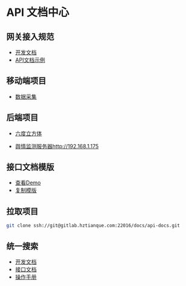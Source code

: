 # API 文档中心

## 网关接入规范

-  [开发文档](http://gitlab.hztianque.com/docs/api-docs/blob/master/%E7%BB%BC%E6%B2%BB%E6%8E%A5%E5%85%A5%E8%A7%84%E8%8C%83/%E6%B5%99%E6%B1%9F%E7%9C%81%E7%BB%BC%E6%B2%BB%E6%8E%A5%E5%8F%A3%E5%BC%80%E5%8F%91%E8%A7%84%E8%8C%83.md)
-  [API文档示例](http://gitlab.hztianque.com/docs/api-docs/blob/master/%E7%BB%BC%E6%B2%BB%E6%8E%A5%E5%85%A5%E8%A7%84%E8%8C%83/API%E6%8E%A5%E5%8F%A3%E6%96%87%E6%A1%A3.md)

## 移动端项目

- [数据采集](http://gitlab.hztianque.com/docs/api-docs/tree/master/%E6%95%B0%E6%8D%AE%E9%87%87%E9%9B%86)

## 后端项目

- [六度立方体](http://gitlab.hztianque.com/docs/api-docs/tree/master/%E7%AB%8B%E6%96%B9%E4%BD%93)

- [舆情监测服务器http://192.168.1.175](http://gitlab.hztianque.com/docs/api-docs/tree/master/%E8%88%86%E6%83%85%E7%9B%91%E6%B5%8B)



## 接口文档模版

- [查看Demo](http://gitlab.hztianque.com/docs/api-docs/blob/master/%E6%95%B0%E6%8D%AE%E9%87%87%E9%9B%86/example.md)
- [复制模版](http://gitlab.hztianque.com/docs/api-docs/raw/master/%E6%95%B0%E6%8D%AE%E9%87%87%E9%9B%86/example.md)

## 拉取项目

```bash
git clone ssh://git@gitlab.hztianque.com:22016/docs/api-docs.git
```

## 统一搜索

-  [开发文档](http://gitlab.hztianque.com/docs/api-docs/blob/master/es%E5%90%8E%E5%8F%B0%E9%85%8D%E7%BD%AE/01_%E5%BC%80%E5%8F%91%E6%96%87%E6%A1%A3.md)
-  [接口文档](http://gitlab.hztianque.com/docs/api-docs/blob/master/es%E5%90%8E%E5%8F%B0%E9%85%8D%E7%BD%AE/02_%E6%8E%A5%E5%8F%A3%E6%96%87%E6%A1%A3.md)
-  [操作手册](http://gitlab.hztianque.com/docs/api-docs/blob/master/es%E5%90%8E%E5%8F%B0%E9%85%8D%E7%BD%AE/03_%E4%B8%9A%E5%8A%A1%E6%96%87%E6%A1%A3.md)